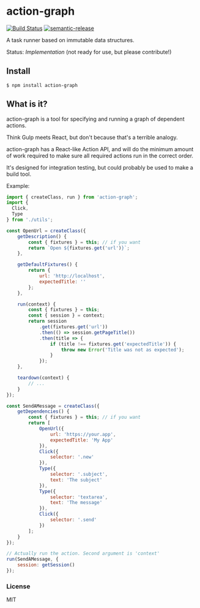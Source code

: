 # action-graph

[![Build Status](https://travis-ci.org/phuu/integrator.svg?branch=master)](https://travis-ci.org/phuu/action-graph)
[![semantic-release](https://img.shields.io/badge/%20%20%F0%9F%93%A6%F0%9F%9A%80-semantic--release-e10079.svg)](https://github.com/semantic-release/semantic-release)

A task runner based on immutable data structures.

Status: *Implementation* (not ready for use, but please contribute!)

## Install

```
$ npm install action-graph
```

## What is it?

action-graph is a tool for specifying and running a graph of dependent actions.

Think Gulp meets React, but don't because that's a terrible analogy.

action-graph has a React-like Action API, and will do the minimum amount of work required to make sure all required actions run in the correct order.

It's designed for integration testing, but could probably be used to make a build tool.

Example:

```js
import { createClass, run } from 'action-graph';
import {
  Click,
  Type
} from './utils';

const OpenUrl = createClass({
    getDescription() {
        const { fixtures } = this; // if you want
        return `Open ${fixtures.get('url')}`;
    },

    getDefaultFixtures() {
        return {
            url: 'http://localhost',
            expectedTitle: ''
        };
    },

    run(context) {
        const { fixtures } = this;
        const { session } = context;
        return session
            .get(fixtures.get('url'))
            .then(() => session.getPageTitle())
            .then(title => {
                if (title !== fixtures.get('expectedTitle')) {
                    throw new Error('Title was not as expected');
                }
            });
    },

    teardown(context) {
        // ...
    }
});

const SendAMessage = createClass({
    getDependencies() {
        const { fixtures } = this; // if you want
        return [
            OpenUrl({
                url: 'https://your.app',
                expectedTitle: 'My App'
            }),
            Click({
                selector: '.new'
            }),
            Type({
                selector: '.subject',
                text: 'The subject'
            }),
            Type({
                selector: 'textarea',
                text: 'The message'
            }),
            Click({
                selector: '.send'
            })
        ];
    }
});

// Actually run the action. Second argument is 'context'
run(SendAMessage, {
    session: getSession()
});
```

### License

MIT
